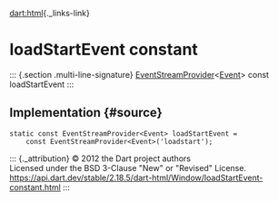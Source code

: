 [dart:html](../../dart-html/dart-html-library){._links-link}

loadStartEvent constant
=======================

::: {.section .multi-line-signature}
[EventStreamProvider](../eventstreamprovider-class)\<[Event](../event-class)\>
const loadStartEvent
:::

Implementation {#source}
--------------

``` {.language-dart data-language="dart"}
static const EventStreamProvider<Event> loadStartEvent =
    const EventStreamProvider<Event>('loadstart');
```

::: {._attribution}
© 2012 the Dart project authors\
Licensed under the BSD 3-Clause \"New\" or \"Revised\" License.\
<https://api.dart.dev/stable/2.18.5/dart-html/Window/loadStartEvent-constant.html>
:::
